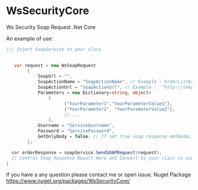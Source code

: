 # WsSecurityCore
Ws Security Soap Request .Net Core


An example of use:

```csharp
/// Inject SoapService to your class 

  
   var request = new WsSoapRequest
        {
            SoapUrl = "",
            SoapActionName = "SoapActionName", // Example : OrderListAsync
            SoapActionUrl = "SoapActionUrl", // Example :  "http://tempuri.org/IService/OrderList"
            Parameters = new Dictionary<string, object>
                {
                      {"YourParameter1","YourParameterValue1"},
                      {"YourParameter2", "YourParameterValue2"},
                      //....
                },
            Username = "ServiceUsername",
            Password = "ServicePassword",
            GetOnlyBody = false, // If set true soap response xmlNodeList
        };

  var orderResponse = soapService.SendSOAPRequest(request);
  // Control Soap Response Result Here and Convert to your class to use XmlSerializer
}

```
If you have a any question please contact me or open issue. 
Nuget Package 
https://www.nuget.org/packages/WsSecurityCore/
